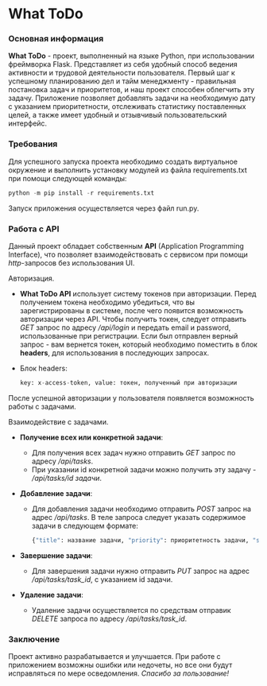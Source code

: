 # What ToDo

### Основная информация
**What ToDo** - проект, выполненный на языке Python, при использовании фреймворка Flask. Представляет из себя удобный способ ведения активности и трудовой деятельности пользователя. Первый шаг к успешному планированию дел и тайм менеджменту - правильная постановка задач и приоритетов, и наш проект способен облегчить эту задачу. Приложение позволяет добавлять задачи на необходимую дату с указанием приоритетности, отслеживать статистику поставленных целей, а также имеет удобный и отзывчивый пользовательский интерфейс.

### Требования
Для успешного запуска проекта необходимо создать виртуальное окружение и выполнить установку модулей из файла requirements.txt при помощи следующей команды:
```python
python -m pip install -r requirements.txt
```
Запуск приложения осуществляется через файл run.py.

### Работа с API
Данный проект обладает собственным **API** (Application Programming Interface), что позволяет взаимодействовать с сервисом при помощи *http*-запросов без использования UI.

Авторизация.

* **What ToDo API** использует систему токенов при авторизации. Перед получением токена необходимо убедиться, что вы зарегистрированы в системе, после чего появится возможность авторизации через API. Чтобы получить токен, следует отправить *GET* запрос по адресу */api/login* и передать email и password, использованные при регистрации. Если был отправлен верный запрос - вам вернется токен, который необходимо поместить в блок **headers**, для использования в последующих запросах.

* Блок headers:   

    ```python
    key: x-access-token, value: токен, полученный при авторизации
    ```
После успешной авторизации у пользователя появляется возможность работы с задачами.

Взаимодействие с задачами.

* **Получение всех или конкретной задачи**:
	* Для получения всех задач нужно отправить *GET* запрос по адресу */api/tasks*. 
	* При указании id конкретной задачи можно получить эту задачу - */api/tasks/id задачи*.

* **Добавление задачи**:
	* Для добавления задачи необходимо отправить *POST* запрос на адрес */api/tasks*. В теле запроса следует указать содержимое задачи в следующем формате:
	
      ```python
      {"title": название задачи, "priority": приоритетность задачи, "scheduled_date": дата, на которую запланирована задача}
      ```
* **Завершение задачи**:
	* Для завершения задачи нужно отправить *PUT* запрос на адрес */api/tasks/task_id*, с указанием id задачи.

* **Удаление задачи**:
	* Удаление задачи осуществляется по средствам отправик *DELETE* запроса по адресу */api/tasks/task_id*.

### Заключение
Проект активно разрабатывается и улучшается. При работе с приложением возможны ошибки или недочеты, но все они будут исправляться по мере осведомления. *Спасибо за пользование!*